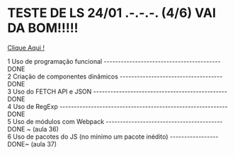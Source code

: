 # TESTE DE LS   24/01 .-.-.-.  (4/6) VAI DA BOM!!!!!
 
<a href = 'https://anajl.github.io/TESTESJS/site/index.html' resl = 'nofollow' target = "_blank"> Clique Aqui ! </a><br>


1	Uso de programação funcional -----------------------------------------DONE<br>
2	Criação de componentes dinâmicos ------------------------------------DONE <br>
3	Uso do FETCH API e JSON -----------------------------------------------DONE <br>
4	Uso de RegExp -----------------------------------------------------------DONE <br>
5	Uso de módulos com Webpack -----------------------------------------DONE ~ (aula 36)<br>
6	Uso de pacotes do JS (no mínimo um pacote inédito) -----------------DONE~ (aula 37)<br> 
